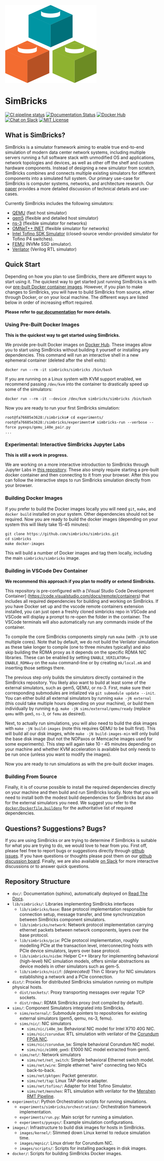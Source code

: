 <img src="doc/simbricks.svg" alt="SimBricks Logo" width="300" />

# SimBricks

[![CI pipeline status](https://gitlab.mpi-sws.org/simbricks/simbricks/badges/main/pipeline.svg)](https://gitlab.mpi-sws.org/simbricks/simbricks/-/commits/main)
[![Documentation Status](https://readthedocs.org/projects/simbricks/badge/?version=latest)](https://simbricks.readthedocs.io/en/latest/?badge=latest)
[![Docker Hub](https://img.shields.io/badge/docker-hub-brightgreen)](https://hub.docker.com/u/simbricks)
[![Chat on Slack](https://img.shields.io/badge/slack-Chat-brightgreen)](https://join.slack.com/t/simbricks/shared_invite/zt-16y96155y-xspnVcm18EUkbUHDcSVonA)
[![MIT License](https://img.shields.io/github/license/simbricks/simbricks)](https://github.com/simbricks/simbricks/blob/main/LICENSE.md)

## What is SimBricks?

SimBricks is a simulator framework aiming to enable true end-to-end simulation
of modern data center network systems, including multiple servers running a full
software stack with unmodified OS and applications, network topologies and
devices, as well as other off the shelf and custom hardware components. Instead
of designing a new simulator from scratch, SimBricks combines and connects
multiple existing simulators for different components into a simulated full
system. Our primary use-case for SimBricks is computer systems, networks, and
architecture research. Our [paper](https://arxiv.org/abs/2012.14219) provides a
more detailed discussion of technical details and use-cases.

Currently SimBricks includes the following simulators:

- [QEMU](https://www.qemu.org) (fast host simulator)
- [gem5](https://www.gem5.org/) (flexible and detailed host simulator)
- [ns-3](https://www.nsnam.org/) (flexible simulator for networks)
- [OMNeT++ INET](https://inet.omnetpp.org/) (flexible simulator for networks)
- [Intel Tofino SDK Simulator](https://www.intel.com/content/www/us/en/products/network-io/programmable-ethernet-switch/p4-suite/p4-studio.html)
  (closed-source vendor-provided simulator for Tofino P4 switches).
- [FEMU](https://github.com/ucare-uchicago/FEMU) (NVMe SSD simulator).
- [Verilator](https://www.veripool.org/verilator/) (Verilog RTL simulator)

## Quick Start

Depending on how you plan to use SimBricks, there are different ways to start
using it. The quickest way to get started just running SimBricks is with our
[pre-built Docker container images](https://hub.docker.com/u/simbricks).
However, if you plan to make changes to SimBricks, you will have to build
SimBricks from source, either through Docker, or on your local machine. The
different ways are listed below in order of increasing effort required.

**Please refer to
[our documentation](https://simbricks.readthedocs.io/en/latest/) for more
details.**

### Using Pre-Built Docker Images

**This is the quickest way to get started using SimBricks.**

We provide pre-built Docker images on
[Docker Hub](https://hub.docker.com/u/simbricks). These images allow you to
start using SimBricks without building it yourself or installing any
dependencies. This command will run an interactive shell in a new ephemeral
container (deleted after the shell exits):

```Shell
docker run --rm -it simbricks/simbricks /bin/bash
```

If you are running on a Linux system with KVM support enabled, we recommend
passing `/dev/kvm` into the container to drastically speed up some of the
simulators:

```Shell
docker run --rm -it --device /dev/kvm simbricks/simbricks /bin/bash
```

Now you are ready to run your first SimBricks simulation:

```Shell
root@fa76605e3628:/simbricks# cd experiments/
root@fa76605e3628:/simbricks/experiments# simbricks-run --verbose --force pyexps/qemu_i40e_pair.py
...
```

### Experimental: Interactive SimBricks Jupyter Labs

**This is still a work in progress.**

We are working on a more interactive introduction to SimBricks through Jupyter
Labs in [this repository](https://github.com/simbricks/labs). These also simply
require starting a pre-built docker container and then connecting to it from
your browser. After this you can follow the interactive steps to run SimBricks
simulation directly from your browser.

### Building Docker Images

If you prefer to build the Docker images locally you will need `git`, `make`,
and `docker build` installed on your system. Other dependencies should not be
required. Now you are ready to build the docker images (depending on your system
this will likely take 15-45 minutes):

```Shell
git clone https://github.com/simbricks/simbricks.git
cd simbricks
make docker-images
```

This will build a number of Docker images and tag them locally, including the
main `simbricks/simbricks` image.

### Building in VSCode Dev Container

**We recommend this approach if you plan to modify or extend SimBricks.**

This repository is pre-configured with a [Visual Studio Code Development
Container] (https://code.visualstudio.com/docs/remote/containers) that includes
all required dependencies for building and working on SimBricks. If you have
Docker set up and the vscode remote containers extension installed, you can just
open a freshly cloned simbricks repo in VSCode and VSCode will display a prompt
to re-open the folder in the container. The VSCode terminals will also
automatically run any commands inside of the container.

To compile the core SimBricks components simply run `make` (with `-jN` to
use multiple cores). Note that by default, we do not build the Verilator
simulation as these take longer to compile (one to three minutes typically)
and also skip building the RDMA proxy as it depends on the specific RDMA NIC
libraries. These can be enabled by setting `ENABLE_VERILATOR=y ENABLE_RDMA=y`
on the `make` command-line or by creating `mk/local.mk` and inserting those
settings there.

The previous step only builds the simulators directly contained in the SimBricks
repository. You likely also want to build at least some of the external
simulators, such as gem5, QEMU, or ns-3. First, make sure their corresponding
submodules are intialized via `git submodule update --init`. You can either
build all external simulators by running `make -jN external` (this could take
multiple hours depending on your machine), or build them individually by running
e.g. `make -jN sims/external/qemu/ready` (replace `qemu` with `gem5`, `ns-3`, or
`femu` as desired).

Next, to actually run simulations, you will also need to build the disk images
with `make -jN build-images` (note this requires QEMU to be built first).
This will build all our disk images, while `make -jN build-images-min` will
only build the base disk image (but not the NOPaxos or Memcache images used for
some experiments). This step will again take 10 - 45 minutes depending on your
machine and whether KVM acceleration is available but only needs to be run
once (unless you want to modify the images).

Now you are ready to run simulations as with the pre-built docker images.

### Building From Source

Finally, it is of course possible to install the required dependencies
directly on your machine and then build and run SimBricks locally. Note that
you will need to install both the modest build dependencies for SimBricks but
also for the external simulators you need. We suggest you refer to the
[`docker/Dockerfile.buildenv`](docker/Dockerfile.buildenv) for the
authoritative list of required dependencies.

## Questions? Suggestions? Bugs?

If you are using SimBricks or are trying to determine if SimBricks is suitable
for what you are trying to do, we would love to hear from you. First off,
please feel free to report bugs or suggestions directly through
[github issues](https://github.com/simbricks/simbricks/issues). If you
have questions or thoughts please post them on our
[github discussion board](https://github.com/simbricks/simbricks/discussions).
Finally, we are also available
[on Slack](https://join.slack.com/t/simbricks/shared_invite/zt-16y96155y-xspnVcm18EUkbUHDcSVonA)
for more interactive discussions or to answer quick questions.

## Repository Structure

- `doc/`: Documentation (sphinx), automatically deployed on
  [Read The Docs](https://simbricks.readthedocs.io/en/latest/?badge=latest).
- `lib/simbricks/`: Libraries implementing SimBricks interfaces
  - `lib/simbricks/base`: Base protocol implementation responsible for
    connection setup, message transfer, and time synchronization between
    SimBricks component simulators.
  - `lib/simbricks/network`: Network protocol implementation carrying ethernet
    packets between network components, layers over the base protocol.
  - `lib/simbricks/pcie`: PCIe protocol implementation, roughly modelling PCIe
    at the transaction level, interconnecting hosts with PCIe device simulators,
    layers over base protocol.
  - `lib/simbricks/nicbm`: Helper C++ library for implementing behavioral
    (high-level) NIC simulation models, offers similar abstractions as device
    models in other simulators such as gem-5.
  - `lib/simbricks/nicif`: *(deprecated)* Thin C library for NIC simulators
    establishing a network and a PCIe connection.
- `dist/`: Proxies for distributed SimBricks simulation running on multiple
  physical hosts.
  - `dist/sockets/`: Proxy transporting messages over regular TCP sockets.
  - `dist/rdma/`: RDMA SimBricks proxy (not compiled by default).
- `sims/`: Component Simulators integrated into SimBricks.
  - `sims/external/`: Submodule pointers to repositories for existing external
    simulators (gem5, qemu, ns-3, femu).
  - `sims/nic/`: NIC simulators
    - `sims/nic/i40e_bm`: Behavioral NIC model for Intel X710 40G NIC.
    - `sims/nic/corundum`: RTL simulation with verilator of the
      [Corundum FPGA NIC](https://corundum.io/).
    - `sims/nic/corundum_bm`: Simple behavioral Corundum NIC model.
    - `sims/nic/e1000_gem5`: E1000 NIC model extracted from gem5.
  - `sims/net/`: Network simulators
    - `sims/net/net_switch`: Simple behavioral Ethernet switch model.
    - `sims/net/wire`: Simple ethernet "wire" connecting two NICs back-to-back.
    - `sims/net/pktgen`: Packet generator.
    - `sims/net/tap`: Linux TAP device adapter.
    - `sims/net/tofino/`: Adapter for Intel Tofino Simulator.
    - `sims/net/menshen`: RTL simulation with verilator for the
      [Menshen RMT Pipeline](https://isolation.quest/).
- `experiments/`: Python Orchestration scripts for running simulations.
  - `experiments/simbricks/orchestration/`: Orchestration framework implementation.
  - `experiments/run.py`: Main script for running a simulation.
  - `experiments/pyexps/`: Example simulation configurations.
- `images/`: Infrastructure to build disk images for hosts in SimBricks.
  - `images/kernel/`: Slimmed down Linux kernel to reduce simulation time.
  - `images/mqnic/`: Linux driver for Corundum NIC.
  - `images/scripts/`: Scripts for installing packages in disk images.
- `docker/`: Scripts for building SimBricks Docker images.

